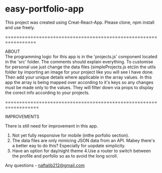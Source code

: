 # easy-portfolio-app

This project was created using Creat-React-App. Please clone, npm install and use freely.

=================================================================

ABOUT                                             
The programming logic for this app is in the 'projects.js' component located in the 'src' folder. The comments should explain everything.
To customise for personal use just change the data files (simpleProjects.js etc)in the utils folder by importing an image for your project like you will see I have done. Then add your unique details where applicable in the array values. In this app the array is being mapped over according to it's keys so any changes must be made only to the values. They will filter down via props to display the corect info according to your projects.

==================================================================

IMPROVEMENTS

There is still need for improvement in this app.

1. Not yet fully responsive for mobile (inthe porfolio section).
2. The data files are only mimicing JSON data from an API. Mabey there's a better eay to do this? Especially for uopdate simplicity.
3. Have an option for day/night theme
4.Use a router to switch between the profile and porfolio so as to avoid the long scroll.

Any questions - naftalib212@gmail.com
